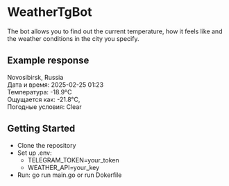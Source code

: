 # WeatherTgBot
The bot allows you to find out the current temperature, how it feels like and the weather conditions in the city you specify.


## Example response
Novosibirsk, Russia  
Дата и время: 2025-02-25 01:23  
Температура: -18.9°C  
Ощущается как: -21.8°C,  
Погодные условия: Clear


## Getting Started
- Clone the repository
- Set up .env:
    - TELEGRAM_TOKEN=your_token
    - WEATHER_API=your_key
- Run: go run main.go or run Dokerfile